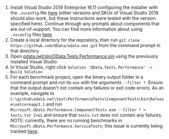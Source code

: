 1. Install Visual Studio 2019 Enterprise 16.11 configuring the installer with the `.vsconfig` file [here](./OData.Tests.Performance.vsconfig) (other versions and SKUs of Visual Studio 2019 should also work, but these instructions were tested with the version specified here). Continue through any prompts about components that are out-of-support. You can find more information about using `.vsconfig` files [here](https://docs.microsoft.com/en-us/visualstudio/install/import-export-installation-configurations?view=vs-2022)
2. Create a local directory for the repository, then run `git clone https://github.com/OData/odata.net.git` from the command prompt in that directory
3. Open [odata.net/sln/OData.Tests.Performance.sln](OData.Tests.Performance.sln) using the previously installed Visual Studio
4. In Visual Studio, right click `Solution 'OData.Tests.Performance' -> Build Solution`
5. For each benchmark project, open the binary output folder in a command prompt and run its `exe` with the arguments `--filter *`. Ensure that the output doesn't not contain any failures or exit code errors. As an example, navigate to `C:\github\odata.net\test\PerformanceTests\ComponentTests\bin\Release\netcoreapp3.1` and run `Microsoft.OData.Performance.ComponentTests.exe --filter * > tests.txt 2>&1` and ensure that `tests.txt` does not contain any failures. NOTE: currently, there are no running benchmarks in `Microsoft.OData.Performance.ServiceTests`; this issue is currently being tracked [here](TODO).
